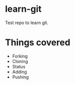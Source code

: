 # learn-git
Test repo to learn git.

# Things covered
* Forking
* Cloning
* Status
* Adding
* Pushing
